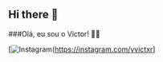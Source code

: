 ## Hi there 👋

###Olá, eu sou o Victor! 🧏‍♂️

[![Instagram](	https://img.shields.io/badge/Instagram-E4405F?style=for-the-badge&logo=instagram&logoColor=white)(https://instagram.com/yvictxr]
